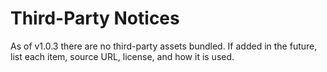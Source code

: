 # Third-Party Notices

As of v1.0.3 there are no third-party assets bundled.
If added in the future, list each item, source URL, license, and how it is used.
